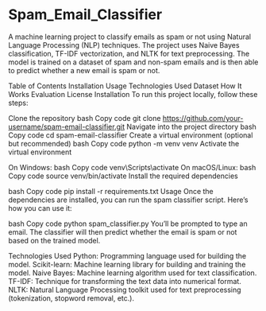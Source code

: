 # Spam_Email_Classifier
A machine learning project to classify emails as spam or not using Natural Language Processing (NLP) techniques. The project uses Naive Bayes classification, TF-IDF vectorization, and NLTK for text preprocessing. The model is trained on a dataset of spam and non-spam emails and is then able to predict whether a new email is spam or not.

Table of Contents
Installation
Usage
Technologies Used
Dataset
How It Works
Evaluation
License
Installation
To run this project locally, follow these steps:

Clone the repository
bash
Copy code
git clone https://github.com/your-username/spam-email-classifier.git
Navigate into the project directory
bash
Copy code
cd spam-email-classifier
Create a virtual environment (optional but recommended)
bash
Copy code
python -m venv venv
Activate the virtual environment

On Windows:
bash
Copy code
venv\Scripts\activate
On macOS/Linux:
bash
Copy code
source venv/bin/activate
Install the required dependencies

bash
Copy code
pip install -r requirements.txt
Usage
Once the dependencies are installed, you can run the spam classifier script. Here’s how you can use it:

bash
Copy code
python spam_classifier.py
You’ll be prompted to type an email. The classifier will then predict whether the email is spam or not based on the trained model.

Technologies Used
Python: Programming language used for building the model.
Scikit-learn: Machine learning library for building and training the model.
Naive Bayes: Machine learning algorithm used for text classification.
TF-IDF: Technique for transforming the text data into numerical format.
NLTK: Natural Language Processing toolkit used for text preprocessing (tokenization, stopword removal, etc.).
